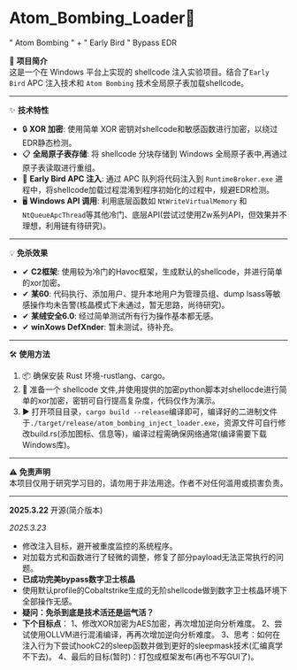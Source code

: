# Atom_Bombing_Loader🚀
" Atom Bombing " + " Early Bird " Bypass EDR

📖 **项目简介**  
这是一个在 Windows 平台上实现的 shellcode 注入实验项目。结合了`Early Bird` APC 注入技术和 `Atom Bombing` 技术全局原子表加载shellcode。

---

✨ **技术特性**  
- 🔒 **XOR 加密**: 使用简单 XOR 密钥对shellcode和敏感函数进行加密，以绕过EDR静态检测。  
- 📋 **全局原子表存储**: 将 shellcode 分块存储到 Windows 全局原子表中,再通过原子表读取进行重组。  
- 💉 **Early Bird APC 注入**: 通过 APC 队列将代码注入到 `RuntimeBroker.exe` 进程中，将shellcode加载过程混淆到程序初始化的过程中，规避EDR检测。  
- 🖥️ **Windows API 调用**: 利用底层函数如 `NtWriteVirtualMemory` 和 `NtQueueApcThread`等其他冷门、底层API(尝试过使用Zw系列API，但效果并不理想，利用链有待研究)。

---

💡 **免杀效果**  
- ✔ **C2框架**: 使用较为冷门的Havoc框架，生成默认的shellcode，并进行简单的xor加密。  
- ✔ **某60**: 代码执行、添加用户、提升本地用户为管理员组、dump lsass等敏感操作均未告警(核晶模式下未通过，暂无思路，尚待研究)。  
- ✔ **某绒安全6.0**: 经过简单测试所有行为操作基本都无感。  
- ✔ **winXows DefXnder**: 暂未测试，待补充。
  
---

🛠️ **使用方法**  
1. 📦 确保安装 Rust 环境-rustlang、cargo。  
2. 📂 准备一个 shellcode 文件,并使用提供的加密python脚本对shellocde进行简单的xor加密，密钥可自行提高复杂度，代码仅作为演示。  
3. ▶️ 打开项目目录，`cargo build --release`编译即可，编译好的二进制文件于`./target/release/atom_bombing_inject_loader.exe`，资源文件可自行修改build.rs(添加图标、信息等)，编译过程需确保网络通常(编译需要下载Windows库)。  

---

⚠️ **免责声明**  
本项目仅用于研究学习目的，请勿用于非法用途。作者不对任何滥用或损害负责。

---
**2025.3.22**
开源(简介版本)

*2025.3.23*
- 修改注入目标，避开被重度监控的系统程序。
- 对加载方式和函数进行了轻微的调整，修复了部分payload无法正常执行的问题。
- **已成功完美bypass数字卫士核晶**
- 使用默认profile的Cobaltstrike生成的无阶shellcode做到数字卫士核晶环境下全部操作无感。
- **疑问：免杀到底是技术活还是运气活？**
- **下个目标点**： 
    1、修改XOR加密为AES加密，再次增加逆向分析难度。
    2、尝试使用OLLVM进行混淆编译，再再次增加逆向分析难度。
    3、思考：如何在注入行为下尝试hookC2的sleep函数并做到更好的sleepmask技术(汇编真学不下去)。
    4、最后的目标(暂时)：打包成框架发布(再也不写GUI了)。
